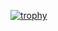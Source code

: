 [![trophy](https://github-profile-trophy.vercel.app/?username=kolya7k)](https://github.com/ryo-ma/github-profile-trophy)
